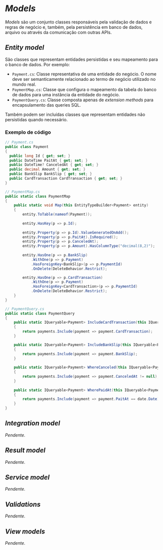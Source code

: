 # _Models_

_Models_ são um conjunto classes responsáveis pela validação de dados e regras de negócio e, também, pela persistência em banco de dados,
arquivo ou através da comunicação com outras APIs.

## _Entity model_

São classes que representam entidades persistidas e seu mapeamento para o banco de dados. Por exemplo:

- `Payment.cs`: Classe representativa de uma entidade do negócio. O nome deve ser semanticamente relacionado ao termo de negócio utilizado no mundo real.
- `PaymentMap.cs`: Classe que configura o mapeamento da tabela do banco de dados para uma instância da entidade do negócio.
- `PaymentQuery.cs`: Classe composta apenas de _extension methods_ para encapsulamento das queries SQL.

Também podem ser incluídas classes que representam entidades não persistidas quando necessário.

### Exemplo de código

```C#
// Payment.cs
public class Payment
{
  public long Id { get; set; }
  public DateTime PaitAt { get; set; }
  public DateTime? CanceledAt { get; set; }
  public decimal Amount { get; set; }
  public BankSlip BankSlip { get; set; }
  public CardTransaction CardTransaction { get; set; }
}
```

```C#
// PaymentMap.cs
public static class PaymentMap
{
    public static void Map(this EntityTypeBuilder<Payment> entity)
    {
        entity.ToTable(nameof(Payment));
        
        entity.HasKey(p => p.Id);
        
        entity.Property(p => p.Id).ValueGeneratedOnAdd();
        entity.Property(p => p.PaitAt).IsRequired();
        entity.Property(p => p.CanceledAt);
        entity.Property(p => p.Amount).HasColumnType("decimal(8,2)");
        
        entity.HasOne(p => p.BankSlip)
            .WithOne(p => p.Payment)
            .HasForeignKey<BankSlip>(p => p.PaymentId)
            .OnDelete(DeleteBehavior.Restrict);

        entity.HasOne(p => p.CardTransaction)
            .WithOne(p => p.Payment)
            .HasForeignKey<CardTransaction>(p => p.PaymentId)
            .OnDelete(DeleteBehavior.Restrict);
    }
}
```

```C#
// PaymentQuery.cs
public static class PaymentQuery
{
    public static IQueryable<Payment> IncludeCardTransaction(this IQueryable<Payment> payments)
    {
        return payments.Include(payment => payment.CardTransaction);
    }

    public static IQueryable<Payment> IncludeBankSlip(this IQueryable<Payment> payments)
    {
        return payments.Include(payment => payment.BankSlip);
    }
    
    public static IQueryable<Payment> WhereCanceled(this IQueryable<Payment> payments)
    {
        return payments.Include(payment => payment.CanceledAt != null);
    }
    
    public static IQueryable<Payment> WherePaidAt(this IQueryable<Payment> payments, DateTime date)
    {
        return payments.Include(payment => payment.PaitAt == date.Date);
    }
}
```

## _Integration model_

_Pendente._

## _Result model_

_Pendente._

## _Service model_

_Pendente._

## _Validations_

_Pendente._

## _View models_

_Pendente._
